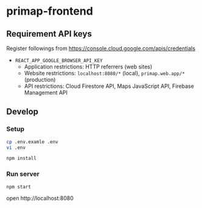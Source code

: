 # primap-frontend
## Requirement API keys
Register followings from https://console.cloud.google.com/apis/credentials

* `REACT_APP_GOOGLE_BROWSER_API_KEY`
  * Application restrictions: HTTP referrers (web sites)
  * Website restrictions: `localhost:8080/*` (local), `primap.web.app/*` (production)
  * API restrictions: Cloud Firestore API, Maps JavaScript API, Firebase Management API

## Develop
### Setup
```bash
cp .env.examle .env
vi .env

npm install
```

### Run server
```bash
npm start
```

open http://localhost:8080
